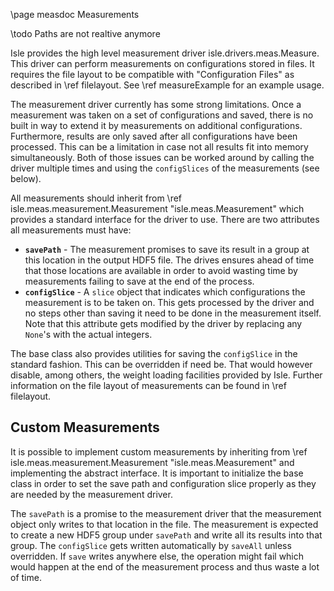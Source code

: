 \page measdoc Measurements

\todo Paths are not realtive anymore

Isle provides the high level measurement driver isle.drivers.meas.Measure.
This driver can perform measurements on configurations stored in files.
It requires the file layout to be compatible with "Configuration Files" as described in \ref filelayout.
See \ref measureExample for an example usage.

The measurement driver currently has some strong limitations.
Once a measurement was taken on a set of configurations and saved, there is no built in way to
extend it by measurements on additional configurations.
Furthermore, results are only saved after all configurations have been processed.
This can be a limitation in case not all results fit into memory simultaneously.
Both of those issues can be worked around by calling the driver multiple times and using the
`configSlices` of the measurements (see below).

All measurements should inherit from \ref isle.meas.measurement.Measurement "isle.meas.Measurement"
which provides a standard interface for the driver to use.
There are two attributes all measurements must have:
- <B>`savePath`</B> - The measurement promises to save its result in a group at this location in the
  output HDF5 file. The drives ensures ahead of time that those locations are available in order to avoid
  wasting time by measurements failing to save at the end of the process.
- <B>`configSlice`</B> - A `slice` object that indicates which configurations the measurement is to be
  taken on. This gets processed by the driver and no steps other than saving it need to be done
  in the measurement itself. Note that this attribute gets modified by the driver by replacing
  any `None`'s with the actual integers.

The base class also provides utilities for saving the `configSlice` in the standard fashion.
This can be overridden if need be.
That would however disable, among others, the weight loading facilities provided by Isle.
Further information on the file layout of measurements can be found in \ref filelayout.


## Custom Measurements

It is possible to implement custom measurements by inheriting from
\ref isle.meas.measurement.Measurement "isle.meas.Measurement" and implementing the abstract interface.
It is important to initialize the base class in order to set the save path and configuration
slice properly as they are needed by the measurement driver.

The `savePath` is a promise to the measurement driver that the measurement object only writes to that
location in the file.
The measurement is expected to create a new HDF5 group under `savePath` and write all its
results into that group.
The `configSlice` gets written automatically by `saveAll` unless overridden.
If `save` writes anywhere else, the operation might fail which would happen at the end of the measurement
process and thus waste a lot of time.
